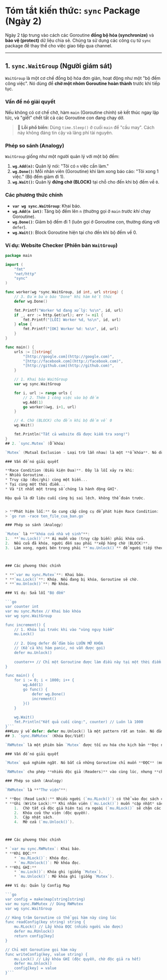 # Tóm tắt kiến thức: `sync` Package (Ngày 2)

Ngày 2 tập trung vào cách các Goroutine **đồng bộ hóa (synchronize)** và **bảo vệ (protect)** dữ liệu chia sẻ. Chúng ta sử dụng các công cụ từ `sync` package để thay thế cho việc giao tiếp qua channel.

---

## 1. `sync.WaitGroup` (Người giám sát)

`WaitGroup` là một cơ chế đồng bộ hóa đơn giản, hoạt động như một "bộ đếm công việc". Nó dùng để **chờ một nhóm Goroutine hoàn thành** trước khi tiếp tục.

### Vấn đề nó giải quyết

Nếu không có cơ chế chờ, hàm `main` (Goroutine chính) sẽ kết thúc ngay lập tức, và "giết" chết tất cả các Goroutine con đang chạy dở.

> **🛑 Lỗi phổ biến:** Dùng `time.Sleep()` ở cuối `main` để "cầu may". Cách này không đáng tin cậy và lãng phí tài nguyên.

### Phép so sánh (Analogy)

`WaitGroup` giống như một người quản lý với một bộ đếm:
1.  **`wg.Add(n)`:** Quản lý nói: "Tôi có `n` việc cần làm."
2.  **`wg.Done()`:** Mỗi nhân viên (Goroutine) khi làm xong báo cáo: "Tôi xong 1 việc." (Bộ đếm giảm đi 1).
3.  **`wg.Wait()`:** Quản lý **đứng chờ (BLOCK)** tại chỗ cho đến khi bộ đếm về `0`.

### Các phương thức chính

* **`var wg sync.WaitGroup`**: Khai báo.
* **`wg.Add(n int)`**: Tăng bộ đếm lên `n` (thường gọi ở `main` *trước khi* chạy Goroutine).
* **`wg.Done()`**: Giảm bộ đếm đi 1 (luôn gọi ở Goroutine con, thường dùng với `defer`).
* **`wg.Wait()`**: Block Goroutine hiện tại cho đến khi bộ đếm về 0.

### Ví dụ: Website Checker (Phiên bản `WaitGroup`)

```go
package main

import (
    "fmt"
    "net/http"
    "sync"
)

func worker(wg *sync.WaitGroup, id int, url string) {
    // 3. Đảm bảo báo "Done" khi hàm kết thúc
    defer wg.Done()

    fmt.Printf("Worker %d đang xử lý: %s\n", id, url)
    if _, err := http.Get(url); err != nil {
        fmt.Printf("[LỖI] Worker %d, %s\n", id, url)
    } else {
        fmt.Printf("[OK] Worker %d: %s\n", id, url)
    }
}

func main() {
    urls := []string{
        "[http://google.com](http://google.com)",
        "[http://facebook.com](http://facebook.com)",
        "[http://github.com](http://github.com)",
    }

    // 1. Khai báo WaitGroup
    var wg sync.WaitGroup

    for i, url := range urls {
        // 2. Thêm 1 công việc vào bộ đếm
        wg.Add(1)
        go worker(&wg, i+1, url)
    }

    // 4. Chờ (BLOCK) cho đến khi bộ đếm về 0
    wg.Wait()

    fmt.Println("Tất cả website đã được kiểm tra xong!")
}
## 2. `sync.Mutex` (Ổ khóa)

`Mutex` (Mutual Exclusion - Loại trừ lẫn nhau) là một **ổ khóa**. Nó dùng để bảo vệ "vùng nguy hiểm" (critical section) - nơi có biến đang được chia sẻ.

### Vấn đề nó giải quyết

**Race Condition (Điều kiện Đua)**. Đây là lỗi xảy ra khi:
* Nhiều Goroutine...
* Truy cập (đọc/ghi) cùng một biến...
* Tại cùng một thời điểm...
* Và *ít nhất một trong số chúng là hành động GHI*.

Hậu quả là dữ liệu cuối cùng bị sai lệch, không thể đoán trước.


> **Phát hiện lỗi:** Go cung cấp công cụ để phát hiện Race Condition:
> `go run -race ten_file_cua_ban.go`

### Phép so sánh (Analogy)

`Mutex` là **"khóa cửa nhà vệ sinh"**:
1.  **`mu.Lock()`:** Ai muốn vào (truy cập biến) phải khóa cửa.
2.  Nếu cửa đã khóa, người đến sau phải **xếp hàng chờ (BLOCK)**.
3.  Làm xong, người bên trong phải **`mu.Unlock()`** để người tiếp theo vào.



### Các phương thức chính

* **`var mu sync.Mutex`**: Khai báo.
* **`mu.Lock()`**: Khóa. Nếu đang bị khóa, Goroutine sẽ chờ.
* **`mu.Unlock()`**: Mở khóa.

### Ví dụ: Sửa lỗi "Bộ đếm"

```go
var counter int
var mu sync.Mutex // Khai báo khóa
var wg sync.WaitGroup

func increment() {
    // 1. Khóa lại trước khi vào "vùng nguy hiểm"
    mu.Lock()
    
    // 2. Dùng defer để đảm bảo LUÔN MỞ KHÓA
    // (Kể cả khi hàm panic, nó vẫn được gọi)
    defer mu.Unlock() 
    
    counter++ // Chỉ một Goroutine được làm điều này tại một thời điểm
}

func main() {
    for i := 0; i < 1000; i++ {
        wg.Add(1)
        go func() {
            defer wg.Done()
            increment()
        }()
    }
    
    wg.Wait()
    fmt.Println("Kết quả cuối cùng:", counter) // Luôn là 1000
}```
###Lưu ý về defer: defer mu.Unlock() là một pattern rất an toàn. Nó đảm bảo khóa luôn được mở, ngay cả khi hàm increment bị panic (lỗi nghiêm trọng) giữa chừng. Nếu không defer, khóa có thể bị "kẹt" vĩnh viễn, gây ra deadlock.
## 3. `sync.RWMutex` (Khóa Đọc/Viết)

`RWMutex` là một phiên bản `Mutex` được tối ưu hóa cho kịch bản **Đọc nhiều, Ghi ít**.

### Vấn đề nó giải quyết

`Mutex` quá nghiêm ngặt. Nó bắt cả những Goroutine chỉ muốn **ĐỌC** (một hành động vô hại) cũng phải xếp hàng 1-1.

`RWMutex` cho phép **nhiều độc giả (Readers)** vào cùng lúc, nhưng **chỉ một người viết (Writer)** được vào (và khi đó không ai được đọc).

### Phép so sánh (Analogy)

`RWMutex` là **"Thư viện"**:

* **Đọc (Read Lock):** Nhiều người (`mu.RLock()`) có thể vào đọc sách cùng lúc.
* **Ghi (Write Lock):** Khi nhân viên (`mu.Lock()`) muốn *cập nhật* sách, anh ta sẽ:
    1.  Chờ tất cả độc giả hiện tại ra ngoài (`mu.RLock()` sẽ chặn các độc giả mới).
    2.  Khóa cửa thư viện (độc quyền).
    3.  Cập nhật sách.
    4.  Mở cửa (`mu.Unlock()`).



### Các phương thức chính

* `var mu sync.RWMutex`: Khai báo.
* **Khi ĐỌC:**
    * `mu.RLock()`: Khóa đọc.
    * `mu.RUnlock()`: Mở khóa đọc.
* **Khi GHI:**
    * `mu.Lock()`: Khóa ghi (giống `Mutex`).
    * `mu.Unlock()`: Mở khóa ghi (giống `Mutex`).

### Ví dụ: Quản lý Config Map

```go
var config = make(map[string]string)
var mu sync.RWMutex // Dùng RWMutex
var wg sync.WaitGroup

// Hàng trăm Goroutine có thể gọi hàm này cùng lúc
func readConfig(key string) string {
    mu.RLock() // Lấy khóa ĐỌC (nhiều người vào được)
    defer mu.RUnlock()
    return config[key]
}

// Chỉ một Goroutine gọi hàm này
func writeConfig(key, value string) {
    mu.Lock() // Lấy khóa GHI (độc quyền, chờ độc giả ra hết)
    defer mu.Unlock()
    config[key] = value
}```